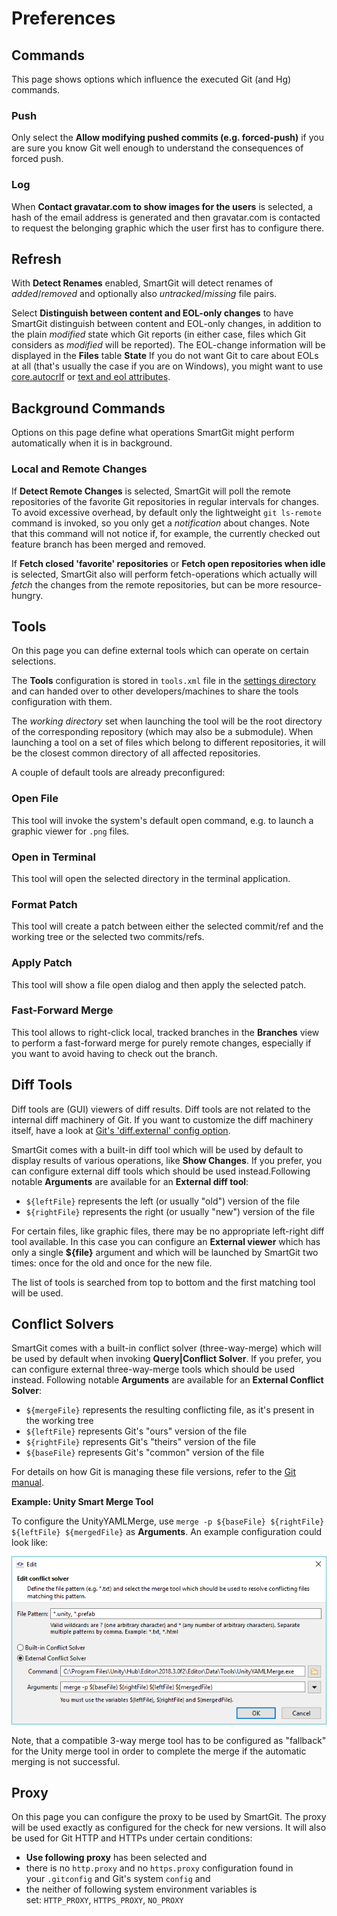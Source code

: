 # Preferences

## Commands

This page shows options which influence the executed Git (and Hg)
commands.

### Push

Only select the **Allow modifying pushed commits (e.g. forced-push)** if
you are sure you know Git well enough to understand the consequences of
forced push.

### Log

When **Contact gravatar.com to show images for the users** is selected,
a hash of the email address is generated and then gravatar.com is
contacted to request the belonging graphic which the user first has to
configure there.

## Refresh

With **Detect Renames** enabled, SmartGit will detect renames of
*added*/*removed* and optionally also *untracked*/*missing* file pairs.

Select **Distinguish between content and EOL-only changes** to have
SmartGit distinguish between content and EOL-only changes, in addition
to the plain *modified* state which Git reports (in either case, files
which Git considers as *modified* will be reported). The EOL-change
information will be displayed in the **Files** table **State** If you do
not want Git to care about EOLs at all (that's usually the case if you
are on Windows), you might want to use
[core.autocrlf](.md)
or [text and eol attributes](.md).

## Background Commands

Options on this page define what operations SmartGit might perform
automatically when it is in background.

### Local and Remote Changes

If **Detect Remote Changes** is selected, SmartGit will poll the remote
repositories of the favorite Git repositories in regular intervals for
changes. To avoid excessive overhead, by default only the lightweight
`git ls-remote` command is invoked, so you only get a *notification*
about changes. Note that this command will not notice if, for example,
the currently checked out feature branch has been merged and removed.

If **Fetch closed 'favorite' repositories** or **Fetch open repositories
when idle** is selected, SmartGit also will perform fetch-operations
which actually will *fetch* the changes from the remote repositories,
but can be more resource-hungry.

## Tools

On this page you can define external tools which can operate on certain
selections.



The **Tools** configuration is stored in `tools.xml` file in the
[settings directory](Installation-and-Files.md) and can handed over to
other developers/machines to share the tools configuration with them.



The *working directory* set when launching the tool will be the root
directory of the corresponding repository (which may also be a
submodule). When launching a tool on a set of files which belong to
different repositories, it will be the closest common directory of all
affected repositories.

A couple of default tools are already preconfigured:

### Open File

This tool will invoke the system's default open command, e.g. to launch
a graphic viewer for `.png` files.

### Open in Terminal

This tool will open the selected directory in the terminal application.

### Format Patch

This tool will create a patch between either the selected commit/ref and
the working tree or the selected two commits/refs.

### Apply Patch

This tool will show a file open dialog and then apply the selected
patch.

### Fast-Forward Merge

This tool allows to right-click local, tracked branches in the
**Branches** view to perform a fast-forward merge for purely remote
changes, especially if you want to avoid having to check out the branch.

## Diff Tools



Diff tools are (GUI) viewers of diff results. Diff tools are not related
to the internal diff machinery of Git. If you want to customize the diff
machinery itself, have a look at [Git's 'diff.external' config option](https://git-scm.com/docs/diff-config).



SmartGit comes with a built-in diff tool which will be used by default
to display results of various operations, like **Show Changes**. If you
prefer, you can configure external diff tools which should be used
instead.Following notable **Arguments** are available for an **External
diff tool**:

-   `${leftFile}` represents the left (or usually "old") version of the
    file
-   `${rightFile}` represents the right (or usually "new") version of
    the file

For certain files, like graphic files, there may be no appropriate
left-right diff tool available. In this case you can configure an
**External viewer** which has only a single **${file}** argument and
which will be launched by SmartGit two times: once for the old and once
for the new file.

The list of tools is searched from top to bottom and the first matching
tool will be used.

## Conflict Solvers

SmartGit comes with a built-in conflict solver (three-way-merge) which
will be used by default when invoking **Query\|Conflict Solver**. If you
prefer, you can configure external three-way-merge tools which should be
used instead. Following notable **Arguments** are available for
an **External Conflict Solver**:

-   `${mergeFile}` represents the resulting conflicting file, as it's
    present in the working tree
-   `${leftFile}` represents Git's "ours" version of the file
-   `${rightFile}` represents Git's "theirs" version of the file
-   `${baseFile}` represents Git's "common" version of the file

For details on how Git is managing these file versions, refer to the
[Git manual](https://git-scm.com/book/en/v2/Git-Tools-Advanced-Merging).



**Example: Unity Smart Merge Tool**



To configure the UnityYAMLMerge, use
`merge -p ${baseFile} ${rightFile} ${leftFile} ${mergedFile}` as
**Arguments**. An example configuration could look like:

  
![](attachments/24870993/24870994.png)

Note, that a compatible 3-way merge tool has to be configured as
"fallback" for the Unity merge tool in order to complete the merge if
the automatic merging is not successful.



## Proxy

On this page you can configure the proxy to be used by SmartGit. The
proxy will be used exactly as configured for the check for new versions.
It will also be used for Git HTTP and HTTPs under certain conditions:

-   **Use following proxy** has been selected and
-   there is no `http.proxy` and no `https.proxy` configuration found in
    your `.gitconfig` and Git's system `config` and
-   the neither of following system environment variables is
    set: `HTTP_PROXY`, `HTTPS_PROXY`, `NO_PROXY`

  


